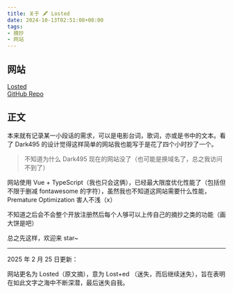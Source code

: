 ```yaml
---
title: 关于 🖋️ Losted
date: 2024-10-13T02:51:08+08:00
tags:
- 摘抄
- 网站
---
```


## 网站

[Losted](https://losted.org)  
[GitHub Repo](https://github.com/Shikochin/losted)

## 正文

本来就有记录某一小段话的需求，可以是电影台词，歌词，亦或是书中的文本。看了 Dark495 的设计觉得这样简单的网站我也能写于是花了四个小时抄了一个。

> 不知道为什么 Dark495 现在的网站没了（也可能是换域名了，总之我访问不到了）

网站使用 Vue + TypeScript（我也只会这俩），已经最大限度优化性能了（包括但不限于删减 fontawesome 的字符），虽然我也不知道这网站需要什么性能，Premature Optimization 害人不浅（x）

不知道之后会不会整个开放注册然后每个人够可以上传自己的摘抄之类的功能（画大饼是吧）

总之先这样，欢迎来 star~

---

2025 年 2 月 25 日更新：

网站更名为 Losted（原文摘），意为 Lost+ed （迷失，而后继续迷失），旨在表明在如此文字之海中不断深潜，最后迷失自我。
